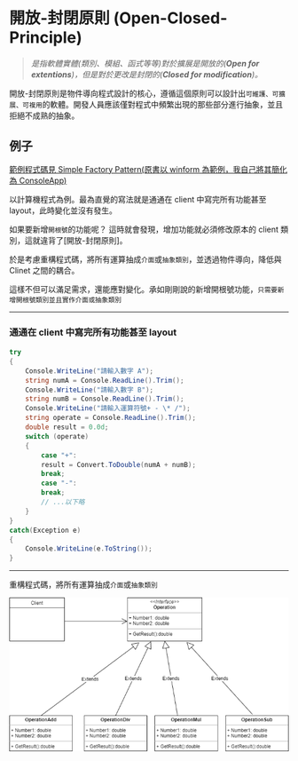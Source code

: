 # **開放-封閉原則 (Open-Closed-Principle)**

> _是指軟體實體(類別、模組、函式等等)對於擴展是開放的(**Open for extentions**)，但是對於更改是封閉的(**Closed for modification**)。_

開放-封閉原則是物件導向程式設計的核心，遵循這個原則可以設計出`可維護、可擴展、可複用`的軟體。開發人員應該僅對程式中頻繁出現的那些部分進行抽象，並且拒絕不成熟的抽象。

## 例子

[範例程式碼見 Simple Factory Pattern(原書以 winform 為範例，我自己將其簡化為 ConsoleApp)](https://github.com/xiulolz/Design-Patterns-UsingCSharp/tree/master/SimpleFactory)

以計算機程式為例。最為直覺的寫法就是通通在 client 中寫完所有功能甚至 layout，此時變化並沒有發生。

如果要新增`開根號`的功能呢？
這時就會發現，增加功能就必須修改原本的 client 類別，這就違背了[開放-封閉原則]。

於是考慮重構程式碼，將所有運算抽成`介面`或`抽象類別`，並透過物件導向，降低與 Clinet 之間的耦合。

這樣不但可以滿足需求，還能應對變化。承如剛剛說的新增開根號功能，`只需要新增開根號類別並且實作介面或抽象類別`

---

### 通通在 client 中寫完所有功能甚至 layout

```C#
try
{
    Console.WriteLine("請輸入數字 A");
    string numA = Console.ReadLine().Trim();
    Console.WriteLine("請輸入數字 B");
    string numB = Console.ReadLine().Trim();
    Console.WriteLine("請輸入運算符號+ - \* /");
    string operate = Console.ReadLine().Trim();
    double result = 0.0d;
    switch (operate)
    {
        case "+":
        result = Convert.ToDouble(numA + numB);
        break;
        case "-":
        break;
        // ...以下略
    }
}
catch(Exception e)
{
    Console.WriteLine(e.ToString());
}
```

---

重構程式碼，將所有運算抽成`介面`或`抽象類別`

![開放封閉原則](https://github.com/xiulolz/Design-Patterns-UsingCSharp/blob/master/%E8%A8%AD%E8%A8%88%E6%A8%A1%E5%BC%8F%E5%8E%9F%E5%89%87/%E9%96%8B%E6%94%BE%E5%B0%81%E9%96%89%E5%8E%9F%E5%89%87uml.png)
